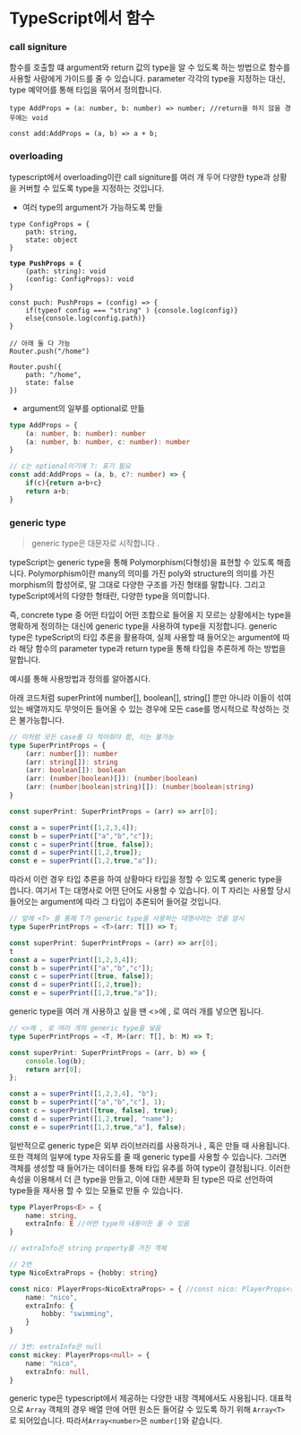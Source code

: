 # TypeScript에서 함수

### call signiture

함수를 호출할 떄 argument와 return 값의 type을 알 수 있도록 하는 방법으로 함수를 사용할 사람에게 가이드를 줄 수 있습니다. parameter 각각의 type을 지정하는 대신, type 예약어를 통해 타입을 묶어서 정의합니다.&#x20;

<pre class="language-typescript"><code class="lang-typescript">type AddProps = (a: number, b: number) => number; //return을 하지 않을 경우에는 void
<strong>
</strong>const add:AddProps = (a, b) => a + b;
</code></pre>

### overloading

typescript에서 overloading이란 call signiture를 여러 개 두어 다양한 type과 상황을 커버할 수 있도록 type을 지정하는 것입니다.

* 여러 type의 argument가 가능하도록 만듦&#x20;

<pre class="language-typescript"><code class="lang-typescript">type ConfigProps = {
    path: string,
    state: object
}
<strong>
</strong><strong>type PushProps = {
</strong>    (path: string): void
    (config: ConfigProps): void
}

const puch: PushProps = (config) => {
    if(typeof config === "string" ) {console.log(config)}
    else{console.log(config.path)}
}

// 아래 둘 다 가능 
Router.push("/home")

Router.push({
    path: "/home",
    state: false
})
</code></pre>

* argument의 일부를 optional로 만듦&#x20;

```typescript
type AddProps = {
    (a: number, b: number): number
    (a: number, b: number, c: number): number
}

// c는 optional이기에 ?: 표기 필요 
const add:AddProps = (a, b, c?: number) => {
    if(c){return a+b+c}
    return a+b;
}
```

### generic type

> generic type은 대문자로 시작합니다 .

typeScript는 generic type을 통해 Polymorphism(다형성)을 표현할 수 있도록 해줍니다. Polymorphism이란 many의 의미를 가진 poly와 structure의 의미를 가진 morphism의 합성어로, 말 그대로 다양한 구조를 가진 형태를 말합니다. 그리고 typeScript에서의 다양한 형태란, 다양한 type을 의미합니다.

즉, concrete type 중 어떤 타입이 어떤 조합으로 들어올 지 모르는 상황에서는 type을 명확하게 정의하는 대신에 generic type을 사용하여 type을 지정합니다. generic type은 typeScript의 타입 추론을 활용하여, 실제 사용할 때 들어오는 argument에 따라 해당 함수의 parameter type과 return type을 통해 타입을 추론하게 하는 방법을 말합니다.

예시를 통해 사용방법과 정의를 알아봅시다.



아래 코드처럼 superPrint에 number\[], boolean\[], string\[] 뿐만 아니라 이들이 섞여있는 배열까지도 무엇이든 들어올 수 있는 경우에 모든 case를 명시적으로 작성하는 것은 불가능합니다.

```typescript
// 이처럼 모든 case를 다 적어줘야 함, 이는 불가능
type SuperPrintProps = {
	(arr: number[]): number
	(arr: string[]): string
	(arr: boolean[]): boolean
	(arr: (number|boolean)[]): (number|boolean)
	(arr: (number|boolean|string)[]): (number|boolean|string)
}

const superPrint: SuperPrintProps = (arr) => arr[0];

const a = superPrint([1,2,3,4]);
const b = superPrint(["a","b","c"]);
const c = superPrint([true, false]);
const d = superPrint([1,2,true]);
const e = superPrint([1,2,true,"a"]);
```



따라서 이런 경우 타입 추론을 하여 상황마다 타입을 정할 수 있도록 generic type을 씁니다. 여기서 T는 대명사로 어떤 단어도 사용할 수 있습니다. 이 T 자리는 사용할 당시 들어오는 argument에 따라 그 타입이 추론되어 들어갈 것입니다.

```typescript
// 앞에 <T> 를 통해 T가 generic type을 사용하는 대명사라는 것을 암시
type SuperPrintProps = <T>(arr: T[]) => T;

const superPrint: SuperPrintProps = (arr) => arr[0];
t
const a = superPrint([1,2,3,4]);
const b = superPrint(["a","b","c"]);
const c = superPrint([true, false]);
const d = superPrint([1,2,true]);
const e = superPrint([1,2,true,"a"]);
```



generic type을 여러 개 사용하고 싶을 땐 <>에 , 로 여러 개를 넣으면 됩니다.

```typescript
// <>에 , 로 여러 개의 generic type을 넣음
type SuperPrintProps = <T, M>(arr: T[], b: M) => T;

const superPrint: SuperPrintProps = (arr, b) => {
	console.log(b);
	return arr[0];
};

const a = superPrint([1,2,3,4], "b");
const b = superPrint(["a","b","c"], 1);
const c = superPrint([true, false], true);
const d = superPrint([1,2,true], "name");
const e = superPrint([1,2,true,"a"], false);
```

일반적으로 generic type은 외부 라이브러리를 사용하거나 , 혹은 만들 때 사용됩니다. 또한 객체의 일부에 type 자유도를 줄 때 generic type를 사용할 수 있습니다. 그러면 객체를 생성할 때 들어가는 데이터를 통해 타입 유추를 하여 type이 결정됩니다. 이러한 속성을 이용해서 더 큰 type을 만들고, 이에 대한 세분화 된 type은 따로 선언하여 type들을 재사용 할 수 있는 모듈로 만들 수 있습니다.

```typescript
type PlayerProps<E> = {
	name: string,
	extraInfo: E //어떤 type의 내용이든 올 수 있음
}

// extraInfo은 string property를 가진 객체

// 2번
type NicoExtraProps = {hobby: string}

const nico: PlayerProps<NicoExtraProps> = { //const nico: PlayerProps<{hobby: string}>
	name: "nico",
	extraInfo: {
		hobby: "swimming",
	}
}

// 3번: extraInfo은 null
const mickey: PlayerProps<null> = {
	name: "nico",
	extraInfo: null,
}
```

generic type은 typescript에서 제공하는 다양한 내장 객체에서도 사용됩니다. 대표적으로 `Array` 객체의 경우 배열 안에 어떤 원소든 들어갈 수 있도록 하기 위해 `Array<T>`로 되어있습니다. 따라서`Array<number>`은 `number[]`와 같습니다.
